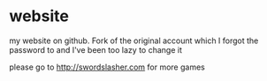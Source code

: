 # website
my website on github. Fork of the original account which I forgot the password to and I've been too lazy to change it


please go to http://swordslasher.com for more games
